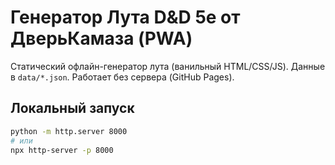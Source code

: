 # Генератор Лута D&D 5e от ДверьКамаза (PWA)

Статический офлайн-генератор лута (ванильный HTML/CSS/JS). Данные в `data/*.json`. Работает без сервера (GitHub Pages).

## Локальный запуск
```bash
python -m http.server 8000
# или
npx http-server -p 8000
